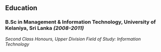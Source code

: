 ## Education

### **B.Sc in Management & Information Technology, University of Kelaniya, Sri Lanka** _(2008-2011)_
_Second Class Honours, Upper Division_
_Field of Study: Information Technology_
